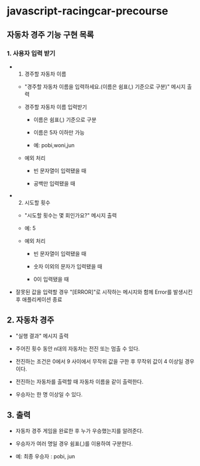 # javascript-racingcar-precourse

## 자동차 경주 기능 구현 목록

### 1. 사용자 입력 받기

- 1. 경주할 자동차 이름

  - "경주할 자동차 이름을 입력하세요.(이름은 쉼표(,) 기준으로 구분)" 메시지 출력

  - 경주할 자동차 이름 입력받기

    - 이름은 쉼표(,) 기준으로 구분

    - 이름은 5자 이하만 가능

    - 예: pobi,woni,jun

  - 예외 처리

    - 빈 문자열이 입력됐을 때

    - 공백만 입력됐을 때

- 2. 시도할 횟수

  - "시도할 횟수는 몇 회인가요?" 메시지 출력

  - 예: 5

  - 예외 처리

    - 빈 문자열이 입력됐을 때

    - 숫자 이외의 문자가 입력됐을 때

    - 0이 입력됐을 때

- 잘못된 값을 입력할 경우 "[ERROR]"로 시작하는 메시지와 함께 Error를 발생시킨 후 애플리케이션 종료

## 2. 자동차 경주

- "실행 결과" 메시지 출력

- 주어진 횟수 동안 n대의 자동차는 전진 또는 멈출 수 있다.

- 전진하는 조건은 0에서 9 사이에서 무작위 값을 구한 후 무작위 값이 4 이상일 경우이다.

- 전진하는 자동차를 출력할 때 자동차 이름을 같이 출력한다.

- 우승자는 한 명 이상일 수 있다.

## 3. 출력

- 자동차 경주 게임을 완료한 후 누가 우승했는지를 알려준다.

- 우승자가 여러 명일 경우 쉼표(,)를 이용하여 구분한다.

- 예: 최종 우승자 : pobi, jun
